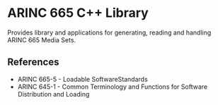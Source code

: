 # ARINC 665 C++ Library

Provides library and applications for generating, reading and handling ARINC 665
Media Sets.

## References
 - ARINC 665-5 - Loadable SoftwareStandards
 - ARINC 645-1 - Common Terminology and Functions for Software Distribution and Loading
